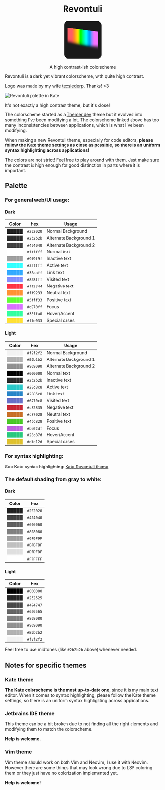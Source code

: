 
<h1 align="center">Revontuli</h1>
<p align="center"><img src="revontuli_logo.png" style="align:center;" width="25%" alt="Revontuli logo, a color gradient consisting from the main colors of the theme. Background is dark."></p>
<p align="center">A high contrast-ish colorscheme</p>

Revontuli is a dark yet vibrant colorscheme, with quite high contrast. 

Logo was made by my wife [tecsiederp](https://mastodon.art/@tecsiederp). Thanks! <3

![Revontuli palette in Kate](https://codeberg.org/akselmo/Revontuli/raw/branch/main/Kate/kate.png)

It's not exactly a high contrast theme, but it's close!

The colorscheme started as a [Themer.dev](https://themer.dev/?colors.dark.accent0=%23ff3344&colors.dark.accent1=%2333ffa0&colors.dark.accent2=%23ff9233&colors.dark.accent3=%235fff33&colors.dark.accent4=%2333ffff&colors.dark.accent5=%2333aaff&colors.dark.accent6=%23838fff&colors.dark.accent7=%23D970FF&colors.dark.shade0=%23202020&colors.dark.shade1=%23303030&colors.dark.shade2=%23404040&colors.dark.shade3=%23505050&colors.dark.shade4=%23606060&colors.dark.shade5=%23707070&colors.dark.shade6=%23E0DCE0&colors.dark.shade7=%23FFFFFF&colors.light.accent0=%23ff3344&colors.light.accent1=%2333ffa0&colors.light.accent2=%23ff9233&colors.light.accent3=%235fff33&colors.light.accent4=%2333ffff&colors.light.accent5=%2333aaff&colors.light.accent6=%23838fff&colors.light.accent7=%23D970FF&colors.light.shade0=%23f2f2f2&colors.light.shade1=%23E0DCE0&colors.light.shade2=%23C1BCC2&colors.light.shade3=%23A29DA3&colors.light.shade4=%23847E85&colors.light.shade5=%23656066&colors.light.shade6=%23474247&colors.light.shade7=%23000000&activeColorSet=dark&calculateIntermediaryShades.dark=true&calculateIntermediaryShades.light=true) theme but it evolved into something I've been modifying a lot.
The colorscheme linked above has too many inconsistencies between applications, which is what I've been modifying.

When making a new Revontuli theme, especially for code editors,
**please follow the Kate theme settings as close as possible, so
there is an uniform syntax highlighting across applications!**

The colors are not strict! Feel free to play around with them. Just make sure the contrast is high enough for good
distinction in parts where it is important.

## Palette

### For general web/UI usage:

#### Dark

| Color                                    | Hex       | Usage                |
| ---------------------------------------- | --------- | -------------------- |
| <span style="color:#202020">█████</span> | `#202020` | Normal Background    |
| <span style="color:#2b2b2b">█████</span> | `#2b2b2b` | Alternate Background 1 |
| <span style="color:#404040">█████</span> | `#404040` | Alternate Background 2 |
| <span style="color:#ffffff">█████</span> | `#ffffff` | Normal text          |
| <span style="color:#9f9f9f">█████</span> | `#9f9f9f` | Inactive text        |
| <span style="color:#33ffff">█████</span> | `#33ffff` | Active text          |
| <span style="color:#33aaff">█████</span> | `#33aaff` | Link text            |
| <span style="color:#838fff">█████</span> | `#838fff` | Visited text         |
| <span style="color:#ff3344">█████</span> | `#ff3344` | Negative text        |
| <span style="color:#ff9233">█████</span> | `#ff9233` | Neutral text         |
| <span style="color:#5fff33">█████</span> | `#5fff33` | Positive text        |
| <span style="color:#d970ff">█████</span> | `#d970ff` | Focus                |
| <span style="color:#33ffa0">█████</span> | `#33ffa0` | Hover/Accent         |
| <span style="color:#ffe033">█████</span> | `#ffe033` | Special cases        |

#### Light

| Color                                    | Hex       | Usage                |
| ---------------------------------------- | --------- | -------------------- |
| <span style="color:#f2f2f2">█████</span> | `#f2f2f2` | Normal Background    |
| <span style="color:#B2b2b2">█████</span> | `#B2b2b2` | Alternate Background 1 |
| <span style="color:#909090">█████</span> | `#909090` | Alternate Background 2 |
| <span style="color:#000000">█████</span> | `#000000` | Normal text          |
| <span style="color:#2b2b2b">█████</span> | `#2b2b2b` | Inactive text        |
| <span style="color:#28c8c8">█████</span> | `#28c8c8` | Active text          |
| <span style="color:#2885c8">█████</span> | `#2885c8` | Link text            |
| <span style="color:#6770c8">█████</span> | `#6770c8` | Visited text         |
| <span style="color:#c82835">█████</span> | `#c82835` | Negative text        |
| <span style="color:#c87028">█████</span> | `#c87028` | Neutral text         |
| <span style="color:#4bc828">█████</span> | `#4bc828` | Positive text        |
| <span style="color:#be62df">█████</span> | `#be62df` | Focus                |
| <span style="color:#28c87d">█████</span> | `#28c87d` | Hover/Accent         |
| <span style="color:#dfc12d">█████</span> | `#dfc12d` | Special cases        |


### For syntax highlighting:

See Kate syntax highlighting: [Kate Revontuli theme](Kate/revontuli.theme)

### The default shading from gray to white:

#### Dark

| Color                                    | Hex       |
| ---------------------------------------- | --------- |
| <span style="color:#202020">█████</span> | `#202020` |
| <span style="color:#404040">█████</span> | `#404040` |
| <span style="color:#606060">█████</span> | `#606060` |
| <span style="color:#808080">█████</span> | `#808080` |
| <span style="color:#9F9F9F">█████</span> | `#9F9F9F` |
| <span style="color:#BFBFBF">█████</span> | `#BFBFBF` |
| <span style="color:#DFDFDF">█████</span> | `#DFDFDF` |
| <span style="color:#FFFFFF">█████</span> | `#FFFFFF` |


#### Light

| Color                                    | Hex       |
| ---------------------------------------- | --------- |
| <span style="color:#000000">█████</span> | `#000000` |
| <span style="color:#252525">█████</span> | `#252525` |
| <span style="color:#474747">█████</span> | `#474747` |
| <span style="color:#656565">█████</span> | `#656565` |
| <span style="color:#808080">█████</span> | `#808080` |
| <span style="color:#909090">█████</span> | `#909090` |
| <span style="color:#B2b2b2">█████</span> | `#B2b2b2` |
| <span style="color:#f2f2f2">█████</span> | `#f2f2f2` |

Feel free to use midtones (like `#2b2b2b` above) whenever needed.


## Notes for specific themes

### Kate theme

**The Kate colorscheme is the most up-to-date one**, since it is my main text editor.
When it comes to syntax highlighting, please follow the Kate theme settings, so
there is an uniform syntax highlighting across applications.

### Jetbrains IDE theme
This theme can be a bit broken due to not finding
all the right elements and modifying them to match the colorscheme.

**Help is welcome.**

### Vim theme

Vim theme should work on both Vim and Neovim, I use it with Neovim.
However there are some things that may look wrong due to LSP coloring them or they just have no
colorization implemented yet.

**Help is welcome!**